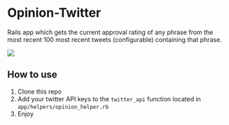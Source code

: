 Opinion-Twitter
===============
Rails app which gets the current approval rating of any phrase from the most recent 100 most recent
tweets (configurable) containing that phrase.

![](https://i.imgur.com/LB8ubHM.png?1)

How to use
----------
1. Clone this repo
2. Add your twitter API keys to the `twitter_api` function located in `app/helpers/opinion_helper.rb`
3. Enjoy
